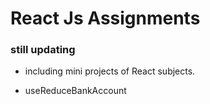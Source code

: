 # React Js Assignments
### still updating

* including mini projects of React subjects.




* useReduceBankAccount


 
